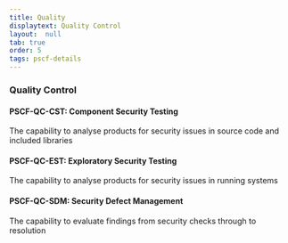 ```yaml
---
title: Quality
displaytext: Quality Control
layout:  null
tab: true
order: 5
tags: pscf-details
---
```


### Quality Control

#### PSCF-QC-CST: Component Security Testing	
The capability to analyse products for security issues in source code and included libraries

#### PSCF-QC-EST: Exploratory Security Testing	
The capability to analyse products for security issues in running systems

#### PSCF-QC-SDM: Security Defect Management	
The capability to evaluate findings from security checks through to resolution
